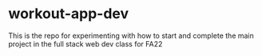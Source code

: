 # workout-app-dev
This is the repo for experimenting with how to start and complete the main project in the full stack web dev class for FA22

